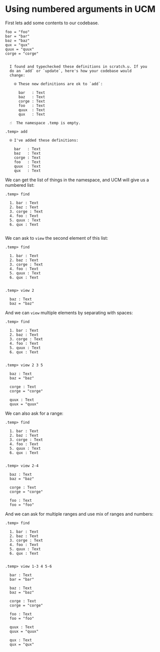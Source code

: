 # Using numbered arguments in UCM

First lets add some contents to our codebase.

```unison
foo = "foo"
bar = "bar"
baz = "baz"
qux = "qux"
quux = "quux"
corge = "corge"
```

```ucm

  I found and typechecked these definitions in scratch.u. If you
  do an `add` or `update`, here's how your codebase would
  change:
  
    ⍟ These new definitions are ok to `add`:
    
      bar   : Text
      baz   : Text
      corge : Text
      foo   : Text
      quux  : Text
      qux   : Text

```
```ucm
  ☝️  The namespace .temp is empty.

.temp> add

  ⍟ I've added these definitions:
  
    bar   : Text
    baz   : Text
    corge : Text
    foo   : Text
    quux  : Text
    qux   : Text

```
We can get the list of things in the namespace, and UCM will give us a numbered
list:

```ucm
.temp> find

  1. bar : Text
  2. baz : Text
  3. corge : Text
  4. foo : Text
  5. quux : Text
  6. qux : Text
  

```
We can ask to `view` the second element of this list:

```ucm
.temp> find

  1. bar : Text
  2. baz : Text
  3. corge : Text
  4. foo : Text
  5. quux : Text
  6. qux : Text
  

.temp> view 2

  baz : Text
  baz = "baz"

```
And we can `view` multiple elements by separating with spaces:

```ucm
.temp> find

  1. bar : Text
  2. baz : Text
  3. corge : Text
  4. foo : Text
  5. quux : Text
  6. qux : Text
  

.temp> view 2 3 5

  baz : Text
  baz = "baz"
  
  corge : Text
  corge = "corge"
  
  quux : Text
  quux = "quux"

```
We can also ask for a range:

```ucm
.temp> find

  1. bar : Text
  2. baz : Text
  3. corge : Text
  4. foo : Text
  5. quux : Text
  6. qux : Text
  

.temp> view 2-4

  baz : Text
  baz = "baz"
  
  corge : Text
  corge = "corge"
  
  foo : Text
  foo = "foo"

```
And we can ask for multiple ranges and use mix of ranges and numbers:

```ucm
.temp> find

  1. bar : Text
  2. baz : Text
  3. corge : Text
  4. foo : Text
  5. quux : Text
  6. qux : Text
  

.temp> view 1-3 4 5-6

  bar : Text
  bar = "bar"
  
  baz : Text
  baz = "baz"
  
  corge : Text
  corge = "corge"
  
  foo : Text
  foo = "foo"
  
  quux : Text
  quux = "quux"
  
  qux : Text
  qux = "qux"

```

